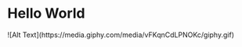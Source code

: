 <!DOCTYPE html>
<html>
<head>
<meta charset="UTF-8">
  <h1>Hello World</h1>
  ![Alt Text](https://media.giphy.com/media/vFKqnCdLPNOKc/giphy.gif)
</head>
<body>
</body>
</html>
